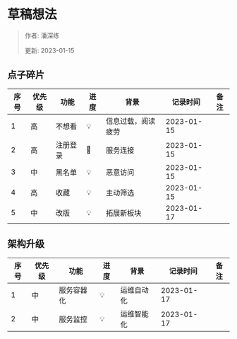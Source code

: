 # 草稿想法

> 作者: 潘深练
>
> 更新: 2023-01-15

## 点子碎片

|序号   |优先级   |功能         |进度    |背景                               |记录时间     | 备注       |
|-------|--------|-------------|--------|----------------------------------|------------|------------|
|1      |高      |不想看       |💡      |信息过载，阅读疲劳                  | 2023-01-15 |            | 
|2      |高      |注册登录     |🚧      |服务连接                           | 2023-01-15 |            |  
|3      |中      |黑名单       |💡      |恶意访问                           | 2023-01-15 |            | 
|4      |高      |收藏         |💡      |主动筛选                           | 2023-01-15 |            | 
|5      |中      |改版         |💡      |拓展新板块                         | 2023-01-17 |            | 

## 架构升级

|序号   |优先级   |功能         |进度    |背景                               |记录时间     | 备注       |
|-------|--------|-------------|--------|----------------------------------|------------|------------|
|1      |中      |服务容器化    |💡      |运维自动化                         | 2023-01-17 |            | 
|2      |中      |服务监控      |💡      |运维智能化                         | 2023-01-17 |            | 
